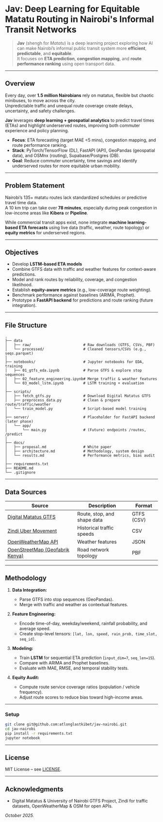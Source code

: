 # Jav: Deep Learning for Equitable Matatu Routing in Nairobi's Informal Transit Networks

> **Jav** (shengh for *Matatu*) is a deep learning project exploring how AI can make Nairobi’s informal public transit system more **efficient**, **predictable**, and **equitable**.  
> It focuses on **ETA prediction**, **congestion mapping**, and **route performance ranking** using open transport data.

---

## Overview

Every day, over **1.5 million Nairobians** rely on matatus, flexible but chaotic minibuses, to move across the city.  
Unpredictable traffic and unequal route coverage create delays, uncertainty, and safety challenges.

**Jav** leverages **deep learning + geospatial analytics** to predict travel times (ETAs) and highlight underserved routes, improving both commuter experience and policy planning.


* **Focus**: ETA forecasting (target MAE <5 mins), congestion mapping, and route performance ranking.
* **Stack**: PyTorch/TensorFlow (DL), FastAPI (API), GeoPandas (geospatial data), and OSMnx (routing), Supabase/Postgres (DB).
* **Goal**: Reduce commuter uncertainty, time savings and identify underserved routes for more equitable urban mobility.

---

## Problem Statement

Nairobi’s 135+ matatu routes lack standardized schedules or predictive travel time data.  
A 10 km trip can take over **78 minutes**, especially during peak congestion in low-income areas like **Kibera** or **Pipeline**.  

While commercial transit apps exist, none integrate **machine learning-based ETA forecasts** using live data (traffic, weather, route topology) or **equity metrics** for underserved regions.

---

## Objectives

* Develop **LSTM-based ETA models** 
* Combine GTFS data with traffic and weather features for context-aware predictions. 
* Model and rank routes by reliability, coverage, and congestion likelihood. 
* Establish **equity-aware metrics** (e.g., low-coverage route weighting). 
* Benchmark performance against baselines (ARIMA, Prophet). 
* Prototype a **FastAPI backend** for predictions and route ranking (future integration).

---

## File Structure

```
.
├── data
│   ├── raw/                        # Raw downloads (GTFS, CSVs, PBF)
│   └── processed/                  # Cleaned tensors/CSVs (e.g., seqs.parquet)
│
├── notebooks/                      # Jupyter notebooks for EDA, training
│   ├── 01_gtfs_eda.ipynb           # Parse GTFS & explore stop sequences
│   ├── 02_feature_engineering.ipynb# Merge traffic & weather features
│   └── 03_model_lstm.ipynb         # LSTM training + evaluation
│
├── scripts/
│   ├── fetch_gtfs.py               # Download Digital Matatus GTFS
│   ├── preprocess_data.py          # Clean & prepare route/traffic/weather
│   └── train_model.py              # Script-based model training
│
├── server/                         # Placeholder for FastAPI backend (later phase)
│   └── app/
│       └── main.py                 # (Future) endpoints /routes, /predict
│
├── docs/
│   ├── proposal.md                 # White paper
│   ├── architecture.md             # Methodology, system design
│   └── results.md                  # Performance metrics, bias audit
│
├── requirements.txt
├── README.md
└── .gitignore
```

---

## Data Sources

| Source | Description | Format |
|--------|--------------|---------|
| [Digital Matatus GTFS](https://digitalmatatus.com/data) | Route, stop, and shape data | GTFS (CSV) |
| [Zindi Uber Movement](https://zindi.africa/competitions/traffic-jam-predicting-peoples-movement-into-nairobi) | Historical traffic speeds | CSV |
| [OpenWeatherMap API](https://openweathermap.org/history) | Weather features | JSON |
| [OpenStreetMap (Geofabrik Kenya)](https://download.geofabrik.de/africa/kenya.html) | Road network topology | PBF |

---

## Methodology

1. **Data Integration:**

   * Parse GTFS into stop sequences (GeoPandas).
   * Merge with traffic and weather as contextual features.

2. **Feature Engineering:**

   * Encode time-of-day, weekday/weekend, rainfall probability, and average speed.
   * Create stop-level tensors: `[lat, lon, speed, rain_prob, time_slot, seq_id]`.

3. **Modeling:**

   * Train **LSTM** for sequential ETA prediction (`input_dim=7`, `seq_len=15`).
   * Compare with ARIMA and Prophet baselines.
   * Evaluate with MAE, RMSE, and temporal stability tests.

4. **Equity Audit:**

   * Compute route service coverage ratios (population / vehicle frequency).
   * Adjust route scores to reduce bias toward high-income areas.

---

### Setup

```bash
git clone git@github.com:atlonglastkibet/jav-nairobi.git
cd jav-nairobi
pip install -r requirements.txt
jupyter notebook
```

---

## License

MIT License – see [LICENSE](LICENSE).

---

## Acknowledgments

* Digital Matatus & University of Nairobi GTFS Project, Zindi for traffic datasets, OpenWeatherMap & OSM for open APIs.

*October 2025.*